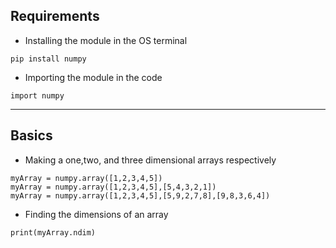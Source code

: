 ## Requirements

- Installing the module in the OS terminal
```
pip install numpy
```

- Importing the module in the code
```
import numpy
```

---

## Basics

- Making a one,two, and three dimensional arrays respectively
```
myArray = numpy.array([1,2,3,4,5])
myArray = numpy.array([1,2,3,4,5],[5,4,3,2,1])
myArray = numpy.array([1,2,3,4,5],[5,9,2,7,8],[9,8,3,6,4])
```

- Finding the dimensions of an array
```
print(myArray.ndim)
```
